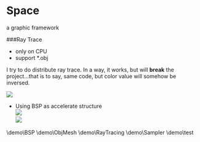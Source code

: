 Space
=====

a graphic framework

###Ray Trace
 * only on CPU
 * support *.obj  

I try to do distribute ray trace. In a way, it works, but will **break** the project...that is to say, same code, but color value will somehow be inversed.
 
 ![](https://lh4.googleusercontent.com/-hibiRyKk75Y/UrKixagXqHI/AAAAAAAABdc/9gkm2Ih3dmA/w640-h480-no/QQ%25E6%2588%25AA%25E5%259B%25BE20131219152520.jpg)

  * Using BSP as accelerate structure  
  ![](https://lh6.googleusercontent.com/-1TI1AQbqfnI/UrZRyzNDzOI/AAAAAAAABeM/1BvvIIG8ATA/w640-h480-no/QQ%25E6%2588%25AA%25E5%259B%25BE20131222104108.jpg)  
  ![](https://lh5.googleusercontent.com/ZX2Yrsl8jw4Rr87wCMwcxv0sBvLaDm8rjSOYSOe6x0I=w640-h480)   

\demo\BSP
\demo\ObjMesh
\demo\RayTracing
\demo\Sampler
\demo\test

